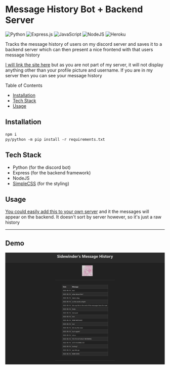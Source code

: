 # Message History Bot + Backend Server
![Python](https://img.shields.io/badge/python-3670A0?style=for-the-badge&logo=python&logoColor=ffdd54) ![Express.js](https://img.shields.io/badge/express.js-%23404d59.svg?style=for-the-badge&logo=express&logoColor=%2361DAFB) ![JavaScript](https://img.shields.io/badge/javascript-%23323330.svg?style=for-the-badge&logo=javascript&logoColor=%23F7DF1E) ![NodeJS](https://img.shields.io/badge/node.js-6DA55F?style=for-the-badge&logo=node.js&logoColor=white) ![Heroku](https://img.shields.io/badge/heroku-%23430098.svg?style=for-the-badge&logo=heroku&logoColor=white)


Tracks the message history of users on my discord server and saves it to a backend server which can then present a nice frontend with that users message history

[I will link the site here]() but as you are not part of my server, it will not display anything other than your profile picture and username. If you are in my server then you can see your message history

Table of Contents
- [Installation](#installation)
- [Tech Stack](#tech-stack)
- [Usage](#usage)

## Installation
```
npm i
py/python -m pip install -r requirements.txt
```

## Tech Stack
- Python (for the discord bot)
- Express (for the backend framework)
- NodeJS
- [SimpleCSS](https://simplecss.org/) (for the styling)

## Usage

[You could easily add this to your own server](https://discord.com/api/oauth2/authorize?client_id=987047543399653447&permissions=0&scope=bot%20applications.commands) and it the messages will appear on the backend. It doesn't sort by server however, so it's just a raw history

---

## Demo

![demo](./public/images/demo.png)